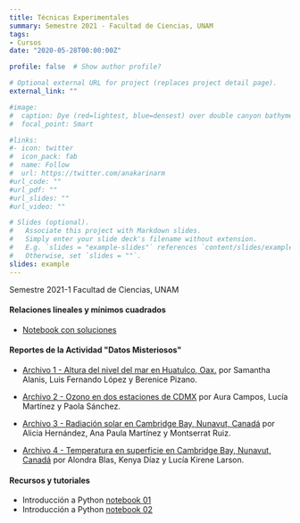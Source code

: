 ```yaml
---
title: Técnicas Experimentales
summary: Semestre 2021 - Facultad de Ciencias, UNAM
tags:
- Cursos
date: "2020-05-28T00:00:00Z"

profile: false  # Show author profile?

# Optional external URL for project (replaces project detail page).
external_link: ""

#image:
#  caption: Dye (red=lightest, blue=densest) over double canyon bathymetry during upwelling conditions - Geophysical Fluid Dynamics Lab at UBC.
#  focal_point: Smart

#links:
#- icon: twitter
#  icon_pack: fab
#  name: Follow
#  url: https://twitter.com/anakarinarm
#url_code: ""
#url_pdf: ""
#url_slides: ""
#url_video: ""

# Slides (optional).
#   Associate this project with Markdown slides.
#   Simply enter your slide deck's filename without extension.
#   E.g. `slides = "example-slides"` references `content/slides/example-slides.md`.
#   Otherwise, set `slides = ""`.
slides: example
---
```

Semestre 2021-1 Facultad de Ciencias, UNAM
#### Relaciones lineales y mínimos cuadrados

* [Notebook con soluciones](relaciones_lineales_solucion.html)

#### Reportes de la Actividad "Datos Misteriosos"

* [Archivo 1 - Altura del nivel del mar en Huatulco, Oax.](Equipo3_Archivo1_reporteDatosMisteriosos.html)
por Samantha Alanis, Luis Fernando López y Berenice Pizano.

* [Archivo 2 - Ozono en dos estaciones de CDMX](Equipo9_Archivo2_reporteDatosMisteriosos.html)
por Aura Campos, Lucía Martínez y Paola Sánchez.

* [Archivo 3 - Radiación solar en Cambridge Bay, Nunavut, Canadá](Equipo4_Archivo3_reporteDatosMisteriosos.html)
por Alicia Hernández, Ana Paula Martínez y Montserrat Ruiz.

* [Archivo 4 - Temperatura en superficie en Cambridge Bay, Nunavut, Canadá](Equipo6_Archivo4_reporteDatosMisteriosos.html)
por Alondra Blas, Kenya Díaz y Lucía Kirene Larson.

#### Recursos y tutoriales

* Introducción a Python [notebook 01](intro01_python.html)
* Introducción a Python [notebook 02](intro02_python.html)
